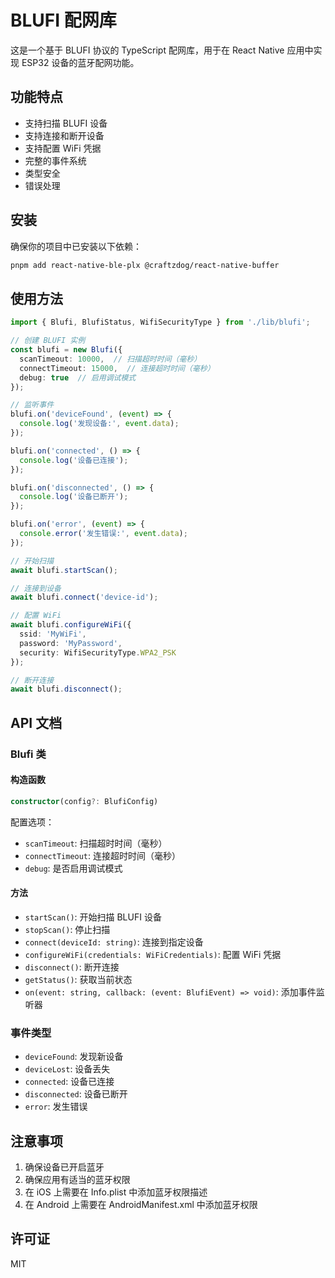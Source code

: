 # BLUFI 配网库

这是一个基于 BLUFI 协议的 TypeScript 配网库，用于在 React Native 应用中实现 ESP32 设备的蓝牙配网功能。

## 功能特点

- 支持扫描 BLUFI 设备
- 支持连接和断开设备
- 支持配置 WiFi 凭据
- 完整的事件系统
- 类型安全
- 错误处理

## 安装

确保你的项目中已安装以下依赖：

```bash
pnpm add react-native-ble-plx @craftzdog/react-native-buffer
```

## 使用方法

```typescript
import { Blufi, BlufiStatus, WifiSecurityType } from './lib/blufi';

// 创建 BLUFI 实例
const blufi = new Blufi({
  scanTimeout: 10000,  // 扫描超时时间（毫秒）
  connectTimeout: 15000,  // 连接超时时间（毫秒）
  debug: true  // 启用调试模式
});

// 监听事件
blufi.on('deviceFound', (event) => {
  console.log('发现设备:', event.data);
});

blufi.on('connected', () => {
  console.log('设备已连接');
});

blufi.on('disconnected', () => {
  console.log('设备已断开');
});

blufi.on('error', (event) => {
  console.error('发生错误:', event.data);
});

// 开始扫描
await blufi.startScan();

// 连接到设备
await blufi.connect('device-id');

// 配置 WiFi
await blufi.configureWiFi({
  ssid: 'MyWiFi',
  password: 'MyPassword',
  security: WifiSecurityType.WPA2_PSK
});

// 断开连接
await blufi.disconnect();
```

## API 文档

### Blufi 类

#### 构造函数

```typescript
constructor(config?: BlufiConfig)
```

配置选项：
- `scanTimeout`: 扫描超时时间（毫秒）
- `connectTimeout`: 连接超时时间（毫秒）
- `debug`: 是否启用调试模式

#### 方法

- `startScan()`: 开始扫描 BLUFI 设备
- `stopScan()`: 停止扫描
- `connect(deviceId: string)`: 连接到指定设备
- `configureWiFi(credentials: WiFiCredentials)`: 配置 WiFi 凭据
- `disconnect()`: 断开连接
- `getStatus()`: 获取当前状态
- `on(event: string, callback: (event: BlufiEvent) => void)`: 添加事件监听器

### 事件类型

- `deviceFound`: 发现新设备
- `deviceLost`: 设备丢失
- `connected`: 设备已连接
- `disconnected`: 设备已断开
- `error`: 发生错误

## 注意事项

1. 确保设备已开启蓝牙
2. 确保应用有适当的蓝牙权限
3. 在 iOS 上需要在 Info.plist 中添加蓝牙权限描述
4. 在 Android 上需要在 AndroidManifest.xml 中添加蓝牙权限

## 许可证

MIT 